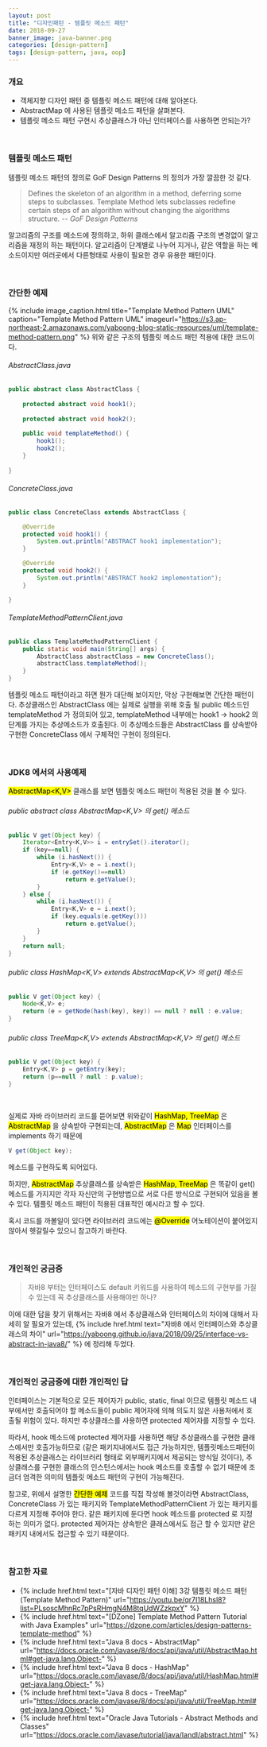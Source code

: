 ```yaml
---
layout: post
title: "디자인패턴 - 템플릿 메소드 패턴"
date: 2018-09-27
banner_image: java-banner.png
categories: [design-pattern]
tags: [design-pattern, java, oop]
---
```


### 개요
* 객체지향 디자인 패턴 중 템플릿 메소드 패턴에 대해 알아본다.
* AbstractMap 에 사용된 템플릿 메소드 패턴을 살펴본다.
* 템플릿 메소드 패턴 구현시 추상클래스가 아닌 인터페이스를 사용하면 안되는가?
<!--more-->

<br/>

### 템플릿 메소드 패턴
템플릿 메소드 패턴의 정의로 GoF Design Patterns 의 정의가 가장 깔끔한 것 같다.

> Defines the skeleton of an algorithm in a method, deferring some steps to subclasses. 
Template Method lets subclasses redefine certain steps of an algorithm without changing the algorithms structure.
<cite> -- GoF Design Patterns </cite>

알고리즘의 구조를 메소드에 정의하고, 하위 클래스에서 알고리즘 구조의 변경없이 알고리즘을 재정의 하는 패턴이다.
알고리즘이 단계별로 나누어 지거나, 같은 역할을 하는 메소드이지만 여러곳에서 다른형태로 사용이 필요한 경우 유용한 패턴이다.

<br/>

### 간단한 예제
{% include image_caption.html title="Template Method Pattern UML" caption="Template Method Pattern UML" imageurl="https://s3.ap-northeast-2.amazonaws.com/yaboong-blog-static-resources/uml/template-method-pattern.png" %}
위와 같은 구조의 템플릿 메소드 패턴 적용에 대한 코드이다.
###### AbstractClass.java
```java
public abstract class AbstractClass {
    
    protected abstract void hook1();
    
    protected abstract void hook2();
    
    public void templateMethod() {
        hook1();
        hook2();
    }
    
}
```

###### ConcreteClass.java
```java
public class ConcreteClass extends AbstractClass {

    @Override
    protected void hook1() {
        System.out.println("ABSTRACT hook1 implementation");
    }

    @Override
    protected void hook2() {
        System.out.println("ABSTRACT hook2 implementation");
    }

}
```

###### TemplateMethodPatternClient.java
```java
public class TemplateMethodPatternClient {
    public static void main(String[] args) {
        AbstractClass abstractClass = new ConcreteClass();
        abstractClass.templateMethod();
    }
}
```

템플릿 메소드 패턴이라고 하면 뭔가 대단해 보이지만, 막상 구현해보면 간단한 패턴이다.
추상클래스인 AbstractClass 에는 실제로 실행을 위해 호출 될 public 메소드인 templateMethod 가 정의되어 있고,
templateMethod 내부에는 hook1 -> hook2 의 단계를 가지는 추상메소드가 호출된다. 
이 추상메소드들은 AbstractClass 를 상속받아 구현한 ConcreteClass 에서 구체적인 구현이 정의된다.

<br/>

### JDK8 에서의 사용예제
<mark>AbstractMap<K,V></mark> 클래스를 보면 템플릿 메소드 패턴이 적용된 것을 볼 수 있다.

###### public abstract class AbstractMap<K,V> 의 get() 메소드
```java
public V get(Object key) {
    Iterator<Entry<K,V>> i = entrySet().iterator();
    if (key==null) {
        while (i.hasNext()) {
            Entry<K,V> e = i.next();
            if (e.getKey()==null)
                return e.getValue();
        }
    } else {
        while (i.hasNext()) {
            Entry<K,V> e = i.next();
            if (key.equals(e.getKey()))
                return e.getValue();
        }
    }
    return null;
}
```

###### public class HashMap<K,V> extends AbstractMap<K,V> 의 get() 메소드
```java
public V get(Object key) {
    Node<K,V> e;
    return (e = getNode(hash(key), key)) == null ? null : e.value;
}
```

###### public class TreeMap<K,V> extends AbstractMap<K,V> 의 get() 메소드
```java
public V get(Object key) {
    Entry<K,V> p = getEntry(key);
    return (p==null ? null : p.value);
}
```

<br/>

실제로 자바 라이브러리 코드를 뜯어보면 위와같이 <mark>HashMap, TreeMap</mark> 은 <mark>AbstractMap</mark> 을 상속받아 구현되는데,
<mark>AbstractMap</mark> 은 <mark>Map</mark> 인터페이스를 implements 하기 때문에 
```java
V get(Object key);
```
메소드를 구현하도록 되어있다. 

하지만, <mark>AbstractMap</mark> 추상클래스를 상속받은 <mark>HashMap, TreeMap</mark> 은 똑같이 get() 메소드를 가지지만 
각자 자신만의 구현방법으로 서로 다른 방식으로 구현되어 있음을 볼 수 있다. 템플릿 메소드 패턴이 적용된 대표적인 예시라고 할 수 있다. 

혹시 코드를 까볼일이 있다면 라이브러리 코드에는 <mark>@Override</mark> 어노테이션이 붙어있지 않아서 헷갈릴수 있으니 참고하기 바란다.

<br/>

### 개인적인 궁금증

> 자바8 부터는 인터페이스도 default 키워드를 사용하여 메소드의 구현부를 가질 수 있는데 꼭 추상클래스를 사용해야만 하나? 


이에 대한 답을 찾기 위해서는 자바8 에서 추상클래스와 인터페이스의 차이에 대해서 자세히 알 필요가 있는데,
{% include href.html text="자바8 에서 인터페이스와 추상클래스의 차이" url="https://yaboong.github.io/java/2018/09/25/interface-vs-abstract-in-java8/" %}
에 정리해 두었다.

<br/>

### 개인적인 궁금증에 대한 개인적인 답
인터페이스는 기본적으로 모든 제어자가 public, static, final 이므로 템플릿 메소드 내부에서만 호출되어야 할 메소드들이 public 제어자에 의해 의도치 않은 사용처에서 호출될 위험이 있다.
하지만 추상클래스를 사용하면 protected 제어자를 지정할 수 있다. 

따라서, hook 메소드에 protected 제어자를 사용하면 해당 추상클래스를 구현한 클래스에서만 호출가능하므로 
(같은 패키지내에서도 접근 가능하지만, 템플릿메소드패턴이 적용된 추상클래스는 라이브러리 형태로 외부패키지에서 제공되는 방식일 것이다),
추상클래스를 구현한 클래스의 인스턴스에서는 hook 메소드를 호출할 수 없기 때문에 조금더 엄격한 의미의 템플릿 메소드 패턴의 구현이 가능해진다.

참고로, 위에서 설명한 <mark>간단한 예제</mark> 코드를 직접 작성해 볼것이라면 
AbstractClass, ConcreteClass 가 있는 패키지와 TemplateMethodPatternClient 가 있는 패키지를 다르게 지정해 주어야 한다.
같은 패키지에 둔다면 hook 메소드를 protected 로 지정하는 의미가 없다. protected 제어자는 상속받은 클래스에서도 접근 할 수 있지만 같은 패키지 내에서도 접근할 수 있기 때문이다.






<br/>

### 참고한 자료
* {% include href.html text="[자바 디자인 패턴 이해] 3강 템플릿 메소드 패턴(Template Method Pattern)" url="https://youtu.be/qr7I18Lhsl8?list=PLsoscMhnRc7pPsRHmgN4M8tqUdWZzkpxY" %}
* {% include href.html text="[DZone] Template Method Pattern Tutorial with Java Examples" url="https://dzone.com/articles/design-patterns-template-method" %}
* {% include href.html text="Java 8 docs - AbstractMap" url="https://docs.oracle.com/javase/8/docs/api/java/util/AbstractMap.html#get-java.lang.Object-" %}
* {% include href.html text="Java 8 docs - HashMap" url="https://docs.oracle.com/javase/8/docs/api/java/util/HashMap.html#get-java.lang.Object-" %}
* {% include href.html text="Java 8 docs - TreeMap" url="https://docs.oracle.com/javase/8/docs/api/java/util/TreeMap.html#get-java.lang.Object-" %}
* {% include href.html text="Oracle Java Tutorials - Abstract Methods and Classes" url="https://docs.oracle.com/javase/tutorial/java/IandI/abstract.html" %}